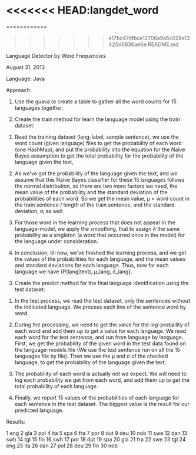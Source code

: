 <<<<<<< HEAD:langdet_word
=======
============
>>>>>>> e17bc47dfbce12708a9a5c028e13420d6836ae6e:README.md

Language Detector by Word Frequencies

August 31, 2013

Language: Java

Approach:

1. Use the guava to create a table to gather all the word counts for 15 languages together.

2. Create the train method for learn the language model using the train dataset:

1) Read the training dataset (lang-label, sample sentence), we use the word count (given language) files to get the probability of each word (one HashMap), and put the probability into the equation for the Naîve Bayes assumption to get the total probability for the probability of the language given the text,

2) As we've got the probability of the language given the text, and we assume that this Naîve Bayes classifier for these 15 languages follows the normal distribution, so there are two more factors we need, the mean value of the probability and the standard deviation of the probabilities of each word. So we get the mean value, μ = word count in the train sentence / length of the train sentence, and the standard deviation, σ, as well.

3) For those word in the learning process that does not appear in the language-model, we apply the smoothing, that to assign it the same probability as a singleton (a word that occurred once in the model) for the language under consideration.

4) In conclusion, till now, we've finished the learning process, and we get the values of the probabilities for each language, and the mean values and standard deviations for each language. Thus, now for each language we have {P(lang|text), μ_lang, σ_lang}.

3. Create the predict method for the final language identification using the test dataset:

1)  In the test process, we read the test dataset, only the sentences without the indicated language. We process each line of the sentence word by word.

2) During the processing, we need to get the value for the log-probaility of each word and add them up to get a value for each language. We read each word for the test sentence, and run from language by language. First, we get the probability of the given word in the test data found on the language-models file (We use the test sentence run on all the 15 languages file by file). Then we use the μ and σ of the checked language, to get the probability of the language given the text.

3) The probability of each word is actually not we expect. We will need to log each probability we get from each word, and add them up to get the total probability of each language.

4) Finally, we report 15 values of the probabilities of each language for each sentence in the test dataset. The biggest value is the result for our predicted language.

Results:

1	eng
2	gla
3	pol
4	ita
5	spa
6	fra
7	por
8	dut
9	deu
10	nob
11	swe
12	dan
13	swh
14	tgl
15	fin
16	swh
17	por
18	dut
19	spa
20	gla
21	fra
22	swe
23	tgl
24	eng
25	ita
26	dan
27	pol
28	deu
29	fin
30	nob
